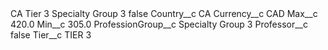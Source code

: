 <?xml version="1.0" encoding="UTF-8"?>
<CustomMetadata xmlns="http://soap.sforce.com/2006/04/metadata" xmlns:xsi="http://www.w3.org/2001/XMLSchema-instance" xmlns:xsd="http://www.w3.org/2001/XMLSchema">
    <label>CA Tier 3 Specialty Group 3</label>
    <protected>false</protected>
    <values>
        <field>Country__c</field>
        <value xsi:type="xsd:string">CA</value>
    </values>
    <values>
        <field>Currency__c</field>
        <value xsi:type="xsd:string">CAD</value>
    </values>
    <values>
        <field>Max__c</field>
        <value xsi:type="xsd:double">420.0</value>
    </values>
    <values>
        <field>Min__c</field>
        <value xsi:type="xsd:double">305.0</value>
    </values>
    <values>
        <field>ProfessionGroup__c</field>
        <value xsi:type="xsd:string">Specialty Group 3</value>
    </values>
    <values>
        <field>Professor__c</field>
        <value xsi:type="xsd:boolean">false</value>
    </values>
    <values>
        <field>Tier__c</field>
        <value xsi:type="xsd:string">TIER 3</value>
    </values>
</CustomMetadata>
